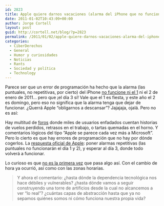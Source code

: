 ```yaml
---
id: 2823
title: Apple quiere darnos vacaciones (alarma del iPhone que no funciona)
date: 2011-01-02T10:43:09+00:00
author: Jorge Cortell
layout: post
guid: http://cortell.net/blog/?p=2823
permalink: /2011/01/02/apple-quiere-darnos-vacaciones-alarma-del-iphone-que-no-funciona/
categories:
  - CiberDerechos
  - General
  - Humor y curiosidades
  - Noticias
  - Rants
  - Sociedad y polí­tica
  - Technology
---
```

Parece ser que un error de programación ha hecho que la alarma (las puntuales, no repetitivas, por cierto) del iPhone <a title="http://forum.tipb.com/iphone-forum/202749-iphone-4-alarm-not-working-because-its-1-january.html" href="http://forum.tipb.com/iphone-forum/202749-iphone-4-alarm-not-working-because-its-1-january.html" target="_blank">no funcione ni el 1</a> ni el 2 de enero de 2011&#8230; pero que ¡el día 3 sí! Vale que el 1 es fiesta, y este año el 2 es domingo, pero eso no significa que la alarma tenga que dejar de funcionar. ¿Querrá Apple &#8220;obligarnos a descansar&#8221;? Jajajaja, ojalá. Pero no es así:

Hay multitud de <a title="http://discussions.apple.com/thread.jspa?threadID=2702635&start=0&tstart=0" href="http://discussions.apple.com/thread.jspa?threadID=2702635&start=0&tstart=0" target="_blank">foros</a> donde miles de usuarios enfadados cuentan historias de vuelos perdidos, retrasos en el trabajo, o tartas quemadas en el horno. Y comentarios lógicos del tipo &#8220;Apple se parece cada vez más a Microsoft&#8221;. Pero lo cierto es que hay errores de programación que no hay por dónde cogerlos. La <a title="http://www.engadget.com/2010/12/31/psa-iphone-alarms-not-working-come-new-years-day-2011/" href="http://www.engadget.com/2010/12/31/psa-iphone-alarms-not-working-come-new-years-day-2011/" target="_blank">respuesta oficial de Apple</a>: poner alarmas repetitivas (las puntuales no funcionarán el día 1 y 2), y esperar al día 3, donde todo volverá a funcionar.

Lo curioso es que <a title="http://forums.macrumors.com/showthread.php?t=569216" href="http://forums.macrumors.com/showthread.php?t=569216" target="_blank">no es la primera vez</a> que pasa algo así. Con el cambio de hora ya ocurrió, así como con las zonas horarias.

> Y ahora el comentario: ¿hasta dónde la dependencia tecnológica nos hace débiles y vulnerables? ¿hasta dónde vamos a seguir construyendo una torre de artificios desde la cual no alcancemos a ver &#8220;lo real&#8221;? ¿cuántas capas de abstracción hasta que ya no sepamos quiénes somos ni cómo funciona nuestra propia vida?
